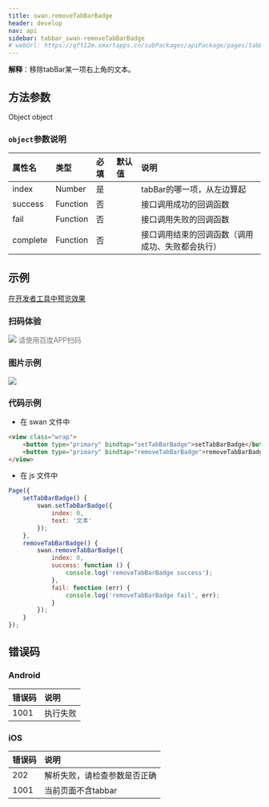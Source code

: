 ```yaml
---
title: swan.removeTabBarBadge
header: develop
nav: api
sidebar: tabbar_swan-removeTabBarBadge
# webUrl: https://qft12m.smartapps.cn/subPackages/apiPackage/pages/tabBar/tabBar
---
```

  

**解释**：移除tabBar某一项右上角的文本。

 
## 方法参数 

Object object

###  `object`参数说明  

|属性名 |类型  |必填 | 默认值 |说明|
|:---- |:---- |:---- |:----|:----|
|index |Number  |是| |tabBar的哪一项，从左边算起|
|success| Function |   否  | | 接口调用成功的回调函数|
|fail   | Function |   否  | | 接口调用失败的回调函数|
|complete  |  Function  |  否 | |  接口调用结束的回调函数（调用成功、失败都会执行）|
## 示例

<a href="swanide://fragment/6fa8cb5655d510b33220f6203e4e02c51574137194069" title="在开发者工具中预览效果" target="_self">在开发者工具中预览效果</a>
 
### 扫码体验

<div class='scan-code-container'>
    <img src="https://b.bdstatic.com/miniapp/assets/images/doc_demo/pages_tabBar.png" class="demo-qrcode-image" />
    <font color=#777 12px>请使用百度APP扫码</font>
</div>

###  图片示例  
<div class="m-doc-custom-examples">
    <div class="m-doc-custom-examples-correct">
        <img src="https://b.bdstatic.com/miniapp/image/tabbarbadge.gif">
    </div>
    <div class="m-doc-custom-examples-correct">
        <img src=" ">
    </div>
    <div class="m-doc-custom-examples-correct">
        <img src=" ">
    </div>     
</div>

### 代码示例 



* 在 swan 文件中

```html
<view class="wrap">
    <button type="primary" bindtap="setTabBarBadge">setTabBarBadge</button>
    <button type="primary" bindtap="removeTabBarBadge">removeTabBarBadge</button>
</view>
```

* 在 js 文件中

```js
Page({
    setTabBarBadge() {
        swan.setTabBarBadge({
            index: 0,
            text: '文本'
        });
    },
    removeTabBarBadge() {
        swan.removeTabBarBadge({
            index: 0,
            success: function () {
                console.log('removeTabBarBadge success');
            },
            fail: function (err) {
                console.log('removeTabBarBadge fail', err);
            }
        });
    }
});
```
##  错误码

###  Android



|错误码|说明|
|:--|:--|
|1001|执行失败      |



###  iOS


|错误码|说明|
|:--|:--|
|202|解析失败，请检查参数是否正确   |
|1001|当前页面不含tabbar|


